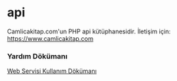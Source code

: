 api
===
Camlicakitap.com'un PHP api kütüphanesidir. İletişim için: https://www.camlicakitap.com

### Yardım Dökümanı
[Web Servisi Kullanım Dökümanı](https://github.com/camlicakitap/api/wiki/Web-Servisi-Kullan%C4%B1m-D%C3%B6k%C3%BCman%C4%B1)
